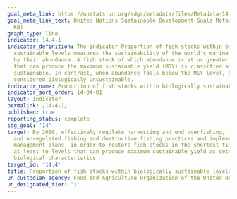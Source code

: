 ```yaml
---
goal_meta_link: https://unstats.un.org/sdgs/metadata/files/Metadata-14-04-01.pdf
goal_meta_link_text: United Nations Sustainable Development Goals Metadata (PDF 370
  KB)
graph_type: line
indicator: 14.4.1
indicator_definition: The indicator Proportion of fish stocks within biologically
  sustainable levels measures the sustainability of the world's marine capture fisheries
  by their abundance. A fish stock of which abundance is at or greater than the level,
  that can produce the maximum sustainable yield (MSY) is classified as biologically
  sustainable. In contrast, when abundance falls below the MSY level, the stock is
  considered biologically unsustainable.
indicator_name: Proportion of fish stocks within biologically sustainable levels
indicator_sort_order: 14-04-01
layout: indicator
permalink: /14-4-1/
published: true
reporting_status: complete
sdg_goal: '14'
target: By 2020, effectively regulate harvesting and end overfishing, illegal, unreported
  and unregulated fishing and destructive fishing practices and implement science-based
  management plans, in order to restore fish stocks in the shortest time feasible,
  at least to levels that can produce maximum sustainable yield as determined by their
  biological characteristics
target_id: '14.4'
title: Proportion of fish stocks within biologically sustainable levels
un_custodian_agency: Food and Agriculture Organization of the United Nations (FAO)
un_designated_tier: '1'
---
```

